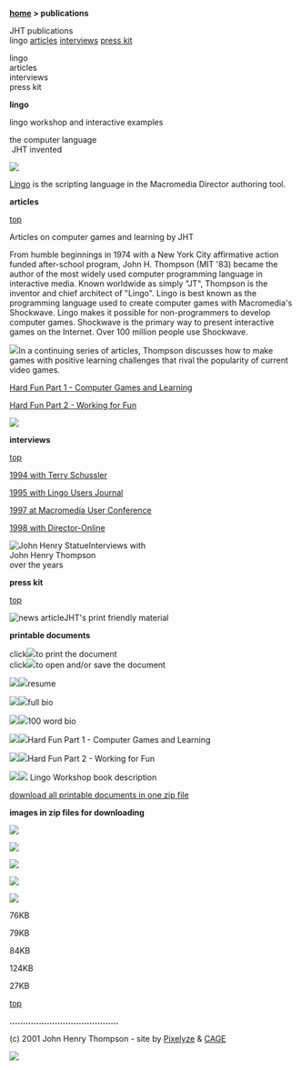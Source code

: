 **[home](index.md) > publications**

JHT publications  
lingo [articles](#articles) [interviews](#interviews) [press kit](#presskit)

lingo  
articles  
interviews  
press kit

**lingo**

lingo workshop and interactive examples

the computer language  
 JHT invented

[![](images/lingobook.jpg)](lingo.md)

[Lingo](lingo.md) is the scripting language in the Macromedia Director authoring tool.

**articles**

[top](#topofpage)

Articles on computer games and learning by JHT

From humble beginnings in 1974 with a New York City affirmative action funded after-school program, John H. Thompson (MIT '83) became the author of the most widely used computer programming language in interactive media. Known worldwide as simply "JT", Thompson is the inventor and chief architect of "Lingo". Lingo is best known as the programming language used to create computer games with Macromedia's Shockwave. Lingo makes it possible for non-programmers to develop computer games. Shockwave is the primary way to present interactive games on the Internet. Over 100 million people use Shockwave.

![](images/pub_grndancer2.gif)In a continuing series of articles, Thompson discusses how to make games with positive learning challenges that rival the popularity of current video games.

[Hard Fun Part 1 - Computer Games and Learning](hardfun1.md)

[Hard Fun Part 2 - Working for Fun](hardfun2.md)

![](images/pub_2dancers.gif)

**interviews**

[top](#topofpage)

[1994 with Terry Schussler](interview1994.md)

[1995 with Lingo Users Journal](interview1995.md)

[1997 at Macromedia User Conference](interview1997.md)

[1998 with Director-Online](interview1998.md)

![John Henry Statue](images/johnhenry.jpg)Interviews with  
John Henry Thompson  
over the years

**press kit**

[top](#topofpage)

![news article](images/afi_page_1_mini.jpg)JHT's print friendly material

**printable documents**

click![](images/printer.gif)to print the document  
click![](images/msword.gif)to open and/or save the document

[![](images/printer.gif)](presskit/resumeprn.htm',500,400,',menubar=1')[![](images/msword.gif)](presskit/resume.md)resume

[![](images/printer.gif)](presskit/bioprn.htm',500,400,',menubar=1')[![](images/msword.gif)](presskit/bio.md)full bio

[![](images/printer.gif)](presskit/bio100prn.htm',500,400,',menubar=1')[![](images/msword.gif)](presskit/bio100.md)100 word bio

[![](images/printer.gif)](presskit/hardfun1prn.htm',500,400,',menubar=1')[![](images/msword.gif)](presskit/hardfun1.md)Hard Fun Part 1 - Computer Games and Learning

[![](images/printer.gif)](presskit/hardfun2prn.htm',500,400,',menubar=1')[![](images/msword.gif)](presskit/hardfun2.md)Hard Fun Part 2 - Working for Fun

[![](images/printer.gif)](presskit/bookdescprn.htm',500,400,',menubar=1')[![](images/msword.gif)](presskit/bookdesc.md) Lingo Workshop book description

[download all printable documents in one zip file](presskit/presskit.zip)

**images in zip files for downloading**

[![](images/pub_3dblowing.jpg)](presskit/pub_3dblowing.zip)

[![](images/pub_lws_2eng_full.jpg)](presskit/pub_lws_2eng_full.zip)

[![](images/pub_color_dance_face.jpg)](presskit/pub_color_dance_face.zip)

[![](images/pub_digi-dancer.jpg)](presskit/pub_apart_05.zip)

[![](images/pub_gd_manmuse.jpg)](presskit/pub_facehands.zip)

76KB

79KB

84KB

124KB

27KB

[top](#topofpage)

**.........................................**

(c) 2001 John Henry Thompson - site by [Pixelyze](http://www.pixelyze.com/) & [CAGE](http://www.cage.nl/)

![](images/spacer.gif)

